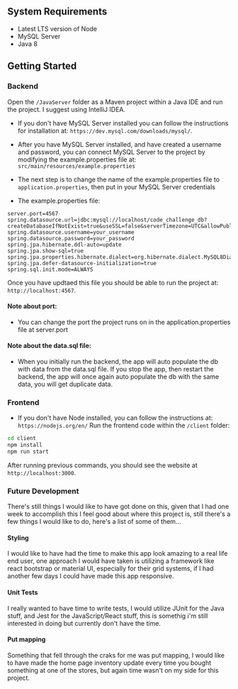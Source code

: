 
## System Requirements
- Latest LTS version of Node
- MySQL Server
- Java 8

## Getting Started


### Backend

Open the `/JavaServer` folder as a Maven project within a Java IDE and run the project. I suggest using IntelliJ IDEA.
* If you don't have MySQL Server installed you can follow the instructions for installation at: `https://dev.mysql.com/downloads/mysql/`.

* After you have MySQL Server installed, and have created a username and password, you can connect MySQL Server to the project by modifying the example.properties file at: `src/main/resources/example.properties`
* The next step is to change the name of the example.properties file to `application.properties`, then put in your MySQL Server credentials
* The example.properties file: 
```
server.port=4567
spring.datasource.url=jdbc:mysql://localhost/code_challenge_db?createDatabaseIfNotExist=true&useSSL=false&serverTimezone=UTC&allowPublicKeyRetrieval=true
spring.datasource.username=your_username
spring.datasource.password=your_password
spring.jpa.hibernate.ddl-auto=update
spring.jpa.show-sql=true
spring.jpa.properties.hibernate.dialect=org.hibernate.dialect.MySQL8Dialect
spring.jpa.defer-datasource-initialization=true
spring.sql.init.mode=ALWAYS
```
Once you have updtaed this file you should be able to run the project at: `http://localhost:4567`.
#### Note about port: 
* You can change the port the project runs on in the application.properties file at server.port
#### Note about the data.sql file:
* When you initially run the backend, the app will auto populate the db with data from the data.sql file. If you stop the app, then restart the backend, the app will once again auto populate the db with the same data, you will get duplicate data.



### Frontend
* If you don't have Node installed, you can follow the instructions at: `https://nodejs.org/en/`
Run the frontend code within the `/client` folder:

```bash
cd client
npm install
npm run start
```

After running previous commands, you should see the website at `http://localhost:3000`.

### Future Development
There's still things I would like to have got done on this, given that I had one week to accomplish this I feel good about where this project is, still there's a few things I would like to do, here's a list of some of them...

#### Styling
I would like to have had the time to make this app look amazing to a real life end user, one approach I would have taken is utilizing a framework like react bootstrap or material UI, especially for their grid systems, if I had another few days I could have made this app responsive.

#### Unit Tests
I really wanted to have time to write tests, I would utilize JUnit for the Java stuff, and Jest for the JavaScript/React stuff, this is somethig i'm still interested in doing but currently don't have the time.

#### Put mapping
Something that fell through the craks for me was put mapping, I would like to have made the home page inventory update every time you bought something at one of the stores, but again time wasn't on my side for this project.








